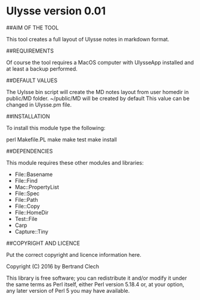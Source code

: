 Ulysse version 0.01
===================

##AIM OF THE TOOL

This tool creates a full layout of Ulysse notes in markdown format.

##REQUIREMENTS

Of course the tool requires a MacOS computer with UlysseApp installed and at least a backup performed.  

##DEFAULT VALUES

The Uylsse bin script will create the MD notes layout from user homedir in public/MD folder. ~/public/MD will be created by default
This value can be changed in Ulysse.pm file.  

##INSTALLATION

To install this module type the following:

   perl Makefile.PL
   make
   make test
   make install

##DEPENDENCIES

This module requires these other modules and libraries:
- File::Basename
- File::Find
- Mac::PropertyList
- File::Spec
- File::Path
- File::Copy
- File::HomeDir
- Test::File
- Carp
- Capture::Tiny  

##COPYRIGHT AND LICENCE

Put the correct copyright and licence information here.

Copyright (C) 2016 by Bertrand Clech

This library is free software; you can redistribute it and/or modify
it under the same terms as Perl itself, either Perl version 5.18.4 or,
at your option, any later version of Perl 5 you may have available.


